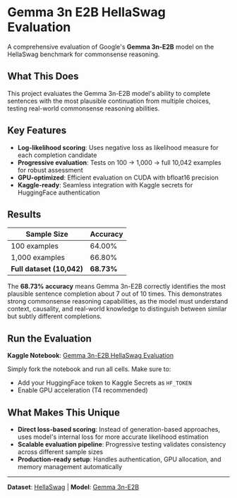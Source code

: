 # Gemma 3n E2B HellaSwag Evaluation

A comprehensive evaluation of Google's **Gemma 3n-E2B** model on the HellaSwag benchmark for commonsense reasoning.

## What This Does

This project evaluates the Gemma 3n-E2B model's ability to complete sentences with the most plausible continuation from multiple choices, testing real-world commonsense reasoning abilities.

## Key Features

- **Log-likelihood scoring**: Uses negative loss as likelihood measure for each completion candidate
- **Progressive evaluation**: Tests on 100 → 1,000 → full 10,042 examples for robust assessment  
- **GPU-optimized**: Efficient evaluation on CUDA with bfloat16 precision
- **Kaggle-ready**: Seamless integration with Kaggle secrets for HuggingFace authentication

## Results

| Sample Size | Accuracy |
|-------------|----------|
| 100 examples | 64.00% |
| 1,000 examples | 66.80% |
| **Full dataset (10,042)** | **68.73%** |

The **68.73% accuracy** means Gemma 3n-E2B correctly identifies the most plausible sentence completion about 7 out of 10 times. This demonstrates strong commonsense reasoning capabilities, as the model must understand context, causality, and real-world knowledge to distinguish between similar but subtly different completions.

## Run the Evaluation

**Kaggle Notebook**: [Gemma 3n-E2B HellaSwag Evaluation](https://www.kaggle.com/code/huseyincavus/gemma-3n-e2b-hellaswag-eval)

Simply fork the notebook and run all cells. Make sure to:
- Add your HuggingFace token to Kaggle Secrets as `HF_TOKEN`
- Enable GPU acceleration (T4 recommended)

## What Makes This Unique

- **Direct loss-based scoring**: Instead of generation-based approaches, uses model's internal loss for more accurate likelihood estimation
- **Scalable evaluation pipeline**: Progressive testing validates consistency across different sample sizes
- **Production-ready setup**: Handles authentication, GPU allocation, and memory management automatically

---

**Dataset**: [HellaSwag](https://huggingface.co/datasets/Rowan/hellaswag) | **Model**: [Gemma 3n-E2B](https://huggingface.co/google/gemma-3n-E2B)
